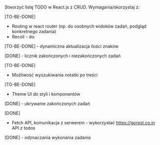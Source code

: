 Stworzyć listę TODO w React.js z CRUD.
Wymagania/skorzystaj z:

[TO-BE-DONE]
- Routing w react router (np. do osobnych widoków zadań, podgląd konkretnego zadania)
- Recoil - do:

[TO-BE-DONE]
     - dynamiczna aktualizacja ilości znaków

[DONE]
     - licznik zakończonych i niezakończonych zadań

[TO-BE-DONE]
- Możliwość wyszukiwania notatki po treści

[TO-BE-DONE]
- Theme UI do styli i komponentów

[DONE]
     - ukrywanie zakończonych zadań

[DONE]
- Fetch API, komunikacja z serwerem - wykorzystać https://gorest.co.in API z todos

[DONE]
     - odznaczania wykonania zadania